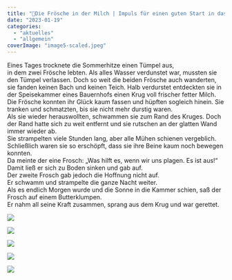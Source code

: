 ```yaml
---
title: "🐸Die Frösche in der Milch | Impuls für einen guten Start in das neue Jahr"
date: "2023-01-19"
categories: 
  - "aktuelles"
  - "allgemein"
coverImage: "image5-scaled.jpeg"
---
```


Eines Tages trocknete die Sommerhitze einen Tümpel aus,  
in dem zwei Frösche lebten. Als alles Wasser verdunstet war, mussten sie den Tümpel verlassen. Doch so weit die beiden Frösche auch wanderten, sie fanden keinen Bach und keinen Teich. Halb verdurstet entdeckten sie in der Speisekammer eines Bauernhofs einen Krug voll frischer fetter Milch.  
Die Frösche konnten ihr Glück kaum fassen und hüpften sogleich hinein. Sie tranken und schmatzten, bis sie nicht mehr durstig waren.  
Als sie wieder herauswollten, schwammen sie zum Rand des Kruges. Doch der Rand hatte sich zu weit entfernt und sie rutschen an der glatten Wand immer wieder ab.  
Sie strampelten viele Stunden lang, aber alle Mühen schienen vergeblich.  
Schließlich waren sie so erschöpft, dass sie ihre Beine kaum noch bewegen konnten.  
Da meinte der eine Frosch: „Was hilft es, wenn wir uns plagen. Es ist aus!“ Damit ließ er sich zu Boden sinken und gab auf.  
Der zweite Frosch gab jedoch die Hoffnung nicht auf.  
Er schwamm und strampelte die ganze Nacht weiter.  
Als es endlich Morgen wurde und die Sonne in die Kammer schien, saß der Frosch auf einem Butterklumpen.  
Er nahm all seine Kraft zusammen, sprang aus dem Krug und war gerettet. 

[![](image5-692x1024.jpeg)](https://volksschule-partenkirchen.de/wp-content/uploads/image5-scaled.jpeg)

[![](image4-690x1024.jpeg)](https://volksschule-partenkirchen.de/wp-content/uploads/image4-scaled.jpeg)

[![](image3-1024x730.jpeg)](https://volksschule-partenkirchen.de/wp-content/uploads/image3.jpeg)

[![](image1-1-1-1024x686.jpeg)](https://volksschule-partenkirchen.de/wp-content/uploads/image1-1-1.jpeg)

[![](image6-1024x755.jpeg)](https://volksschule-partenkirchen.de/wp-content/uploads/image6-scaled.jpeg)
